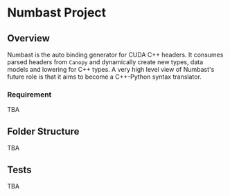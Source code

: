 # Numbast Project

## Overview

Numbast is the auto binding generator for CUDA C++ headers. It consumes parsed headers from `Canopy` and dynamically create new types, data models and lowering for C++ types. A very high level view of Numbast's future role is that it aims to become a C++-Python syntax translator.

### Requirement

TBA

## Folder Structure

TBA

## Tests

TBA
